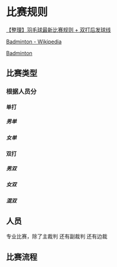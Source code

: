 # 比赛规则

[【整理】羽毛球最新比赛规则 + 双打后发球线](https://www.crifan.com/badminton_latest_rule_and_long_service_line_for_doubles/)

[Badminton - Wikipedia](https://en.wikipedia.org/wiki/Badminton)

[Badminton](https://www.dsr.wa.gov.au/support-and-advice/facility-management/developing-facilities/dimensions-guide/sport-specific-dimensions/badminton)

## 比赛类型

### 根据人员分

#### 单打

##### 男单

##### 女单

#### 双打

##### 男双

##### 女双

##### 混双

## 人员

专业比赛，除了主裁判 还有副裁判 还有边裁

## 比赛流程
